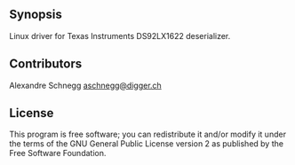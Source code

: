 ## Synopsis

Linux driver for Texas Instruments DS92LX1622 deserializer.

## Contributors

Alexandre Schnegg <aschnegg@digger.ch>

## License

This program is free software; you can redistribute it and/or modify it under the terms of the GNU General Public License version 2 as published by the Free Software Foundation.